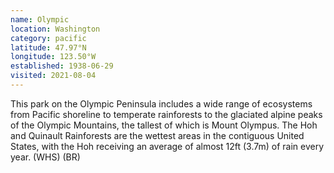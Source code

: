 ```yaml
---
name: Olympic
location: Washington
category: pacific
latitude: 47.97°N
longitude: 123.50°W
established: 1938-06-29
visited: 2021-08-04
---
```


This park on the Olympic Peninsula includes a wide range of ecosystems from Pacific shoreline to temperate rainforests to the glaciated alpine peaks of the Olympic Mountains, the tallest of which is Mount Olympus. The Hoh and Quinault Rainforests are the wettest areas in the contiguous United States, with the Hoh receiving an average of almost 12ft (3.7m) of rain every year. (WHS) (BR)
